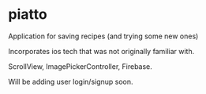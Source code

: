 # piatto
Application for saving recipes (and trying some new ones)

Incorporates ios tech that was not originally familiar with. 

ScrollView, ImagePickerController, Firebase.

Will be adding user login/signup soon.
